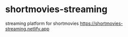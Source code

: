 # shortmovies-streaming
streaming platform for shortmovies
https://shortmovies-streaming.netlify.app
